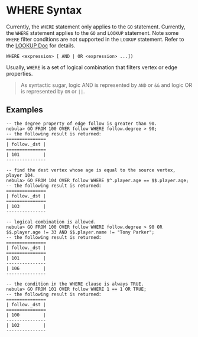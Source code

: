 # WHERE Syntax

Currently, the `WHERE` statement only applies to the `GO` statement.
Currently, the `WHERE` statement applies to the `GO` and `LOOKUP` statement. Note some `WHERE` filter conditions are not supported in the `LOOKUP` statement. Refer to the [LOOKUP Doc](lookup-syntax.md) for details.

```ngql
WHERE <expression> [ AND | OR <expression> ...])
```

Usually, `WHERE` is a set of logical combination that filters vertex or edge properties.

> As syntactic sugar, logic AND is represented by `AND` or `&&` and logic OR is represented by `OR` or `||`.

## Examples

```ngql
-- the degree property of edge follow is greater than 90.
nebula> GO FROM 100 OVER follow WHERE follow.degree > 90;
-- the following result is returned:
===============
| follow._dst |
===============
| 101         |
---------------

-- find the dest vertex whose age is equal to the source vertex, player 104.
nebula> GO FROM 104 OVER follow WHERE $^.player.age == $$.player.age;
-- the following result is returned:
===============
| follow._dst |
===============
| 103         |
---------------

-- logical combination is allowed.
nebula> GO FROM 100 OVER follow WHERE follow.degree > 90 OR $$.player.age != 33 AND $$.player.name != "Tony Parker";
-- the following result is returned:
===============
| follow._dst |
===============
| 101         |
---------------
| 106         |
---------------

-- the condition in the WHERE clause is always TRUE.
nebula> GO FROM 101 OVER follow WHERE 1 == 1 OR TRUE;
-- the following result is returned:
===============
| follow._dst |
===============
| 100         |
---------------
| 102         |
---------------
```
